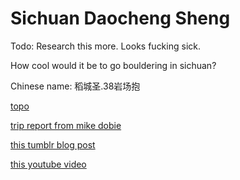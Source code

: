# Sichuan Daocheng Sheng

Todo: Research this more. Looks fucking sick.

How cool would it be to go bouldering in sichuan?

Chinese name: 稻城圣.38岩场抱

[topo](https://github.com/johncalvinroberts/johnny.sh/files/6004148/38.pdf)

[trip report from mike dobie](https://exploreclimbrepeat.com/dao-cheng-bouldering-2014/)

[this tumblr blog post](https://mikedobie.tumblr.com/post/106449034500/tibetan-boulderingnew-dao-cheng-guidebook)

[this youtube video](https://www.youtube.com/watch?v=HQjx9Rw85qw&feature=emb_title)
